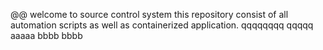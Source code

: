 @@
welcome to source control system
this repository consist of all automation scripts as well as containerized application.
qqqqqqqq
qqqqq
aaaaa
bbbb bbbb
